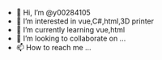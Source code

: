 - 👋 Hi, I’m @y00284105
- 👀 I’m interested in vue,C#,html,3D printer
- 🌱 I’m currently learning vue,html
- 💞️ I’m looking to collaborate on ...
- 📫 How to reach me ...

<!---
y00284105/y00284105 is a ✨ special ✨ repository because its `README.md` (this file) appears on your GitHub profile.
You can click the Preview link to take a look at your changes.
--->

